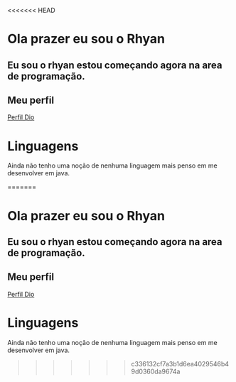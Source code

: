 <<<<<<< HEAD
# Ola prazer eu sou o Rhyan

## Eu sou o rhyan estou começando agora na area de programação.

## Meu perfil

[Perfil Dio](https://web.dio.me/users/alerhyan?tab=achievements)
# Linguagens
Ainda não tenho uma noção de nenhuma linguagem mais penso em me desenvolver em java.



=======
# Ola prazer eu sou o Rhyan

## Eu sou o rhyan estou começando agora na area de programação.

## Meu perfil

[Perfil Dio](https://web.dio.me/users/alerhyan?tab=achievements)
# Linguagens
Ainda não tenho uma noção de nenhuma linguagem mais penso em me desenvolver em java.



>>>>>>> c336132cf7a3b1d6ea4029546b49d0360da9674a
